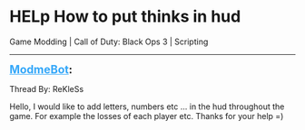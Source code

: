 # HELp How to put thinks in hud
Game Modding | Call of Duty: Black Ops 3 | Scripting

---
<strong style="font-size: 1.4em;"><span style="text-decoration: underline;text-decoration-color: #34a7f9;"><span style="color:#34a7f9;">ModmeBot</span></span>:</strong>

<p>Thread By: ReKleSs<br /><p style="text-align:left;">Hello, I would like to add letters, numbers etc ... in the hud throughout the game. For example the losses of each player etc. Thanks for your help =)</p></p>
